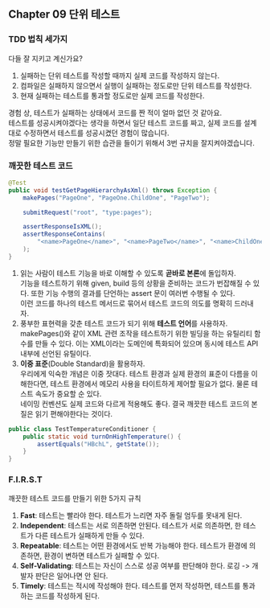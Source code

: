 ## Chapter 09 단위 테스트
### TDD 법칙 세가지
다들 잘 지키고 계신가요?
1. 실패하는 단위 테스트를 작성할 때까지 실제 코드를 작성하지 않는다.
2. 컴파일은 실패하지 않으면서 실행이 실패하는 정도로만 단위 테스트를 작성한다.
3. 현재 실패하는 테스트를 통과할 정도로만 실제 코드를 작성한다.

경험 상, 테스트가 실패하는 상태에서 코드를 짠 적이 얼마 없던 것 같아요. \
테스트를 성공시켜야겠다는 생각을 하면서 일단 테스트 코드를 짜고,
실제 코드를 설계대로 수정하면서 테스트를 성공시켰던 경험이 많습니다. \
정말 필요한 기능만 만들기 위한 습관을 들이기 위해서 3번 규치을 잘지켜야겠습니다.

### 깨끗한 테스트 코드
```java
@Test
public void testGetPageHierarchyAsXml() throws Exception {
    makePages("PageOne", "PageOne.ChildOne", "PageTwo");

    submitRequest("root", "type:pages");

    assertResponseIsXML();
    assertResponseContains(
        "<name>PageOne</name>", "<name>PageTwo</name>", "<name>ChildOne</name>"
    );
}
```
1. 읽는 사람이 테스트 기능을 바로 이해할 수 있도록 **곧바로 본론**에 돌입하자. \
   기능을 테스트하기 위해 given, build 등의 상황을 준비하는 코드가 번잡해질 수 있다.
   또한 기능 수행의 결과를 단언하는 assert 문이 여러번 수행될 수 있다. \
   이런 코드를 하나의 테스트 메서드로 묶어서 테스트 코드의 의도를 명확히 드러내자.
2. 풍부한 표현력을 갖춘 테스트 코드가 되기 위해 **테스트 언어**를 사용하자. \
   makePages()와 같이 XML 관련 조작을 테스트하기 위한 빌딩을 하는 유틸리티 함수를 만들 수 있다.
   이는 XML이라는 도메인에 특화되어 있으며 동시에 테스트 API 내부에 선언된 유틸이다.
3. **이중 표준**(Double Standard)을 활용하자. \
   우리에게 익숙한 개념은 이중 잣대다.
   테스트 환경과 실제 환경의 표준이 다름을 이해한다면,
   테스트 환경에서 메모리 사용을 타이트하게 제어할 필요가 없다. 물론 테스트 속도가 중요할 순 있다. \
   네이밍 컨벤션도 실제 코드와 다르게 적용해도 좋다. 결국 깨끗한 테스트 코드의 본질은 읽기 편해야한다는 것이다.
```java
public class TestTemperatureConditioner {
    public static void turnOnHighTemperature() {
        assertEquals("HBchL", getState());
    }
}
```
### F.I.R.S.T
깨끗한 테스트 코드를 만들기 위한 5가지 규칙
1. **Fast**: 테스트는 빨라야 한다. 테스트가 느리면 자주 돌릴 엄두를 못내게 된다.
2. **Independent**: 테스트는 서로 의존하면 안된다. 테스트가 서로 의존하면, 한 테스트가 다른 테스트가 실패하게 만들 수 있다.
3. **Repeatable**: 테스트는 어떤 환경에서도 반복 가능해야 한다. 테스트가 환경에 의존하면, 환경이 변하면 테스트가 실패할 수 있다.
4. **Self-Validating**: 테스트는 자신이 스스로 성공 여부를 판단해야 한다. 로깅 -> 개발자 판단은 일어나면 안 된다.
5. **Timely**: 테스트는 적시에 작성해야 한다. 테스트를 먼저 작성하면, 테스트를 통과하는 코드를 작성하게 된다.
